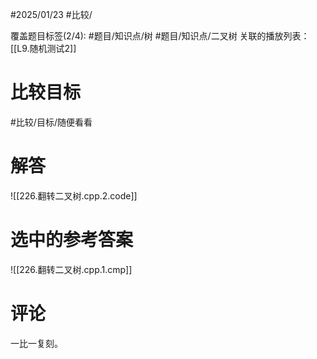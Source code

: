 #2025/01/23 #比较/

覆盖题目标签(2/4):  #题目/知识点/树 #题目/知识点/二叉树
关联的播放列表：[[L9.随机测试2]]

# 比较目标

#比较/目标/随便看看 

# 解答

![[226.翻转二叉树.cpp.2.code]]

# 选中的参考答案

![[226.翻转二叉树.cpp.1.cmp]]

# 评论

一比一复刻。
